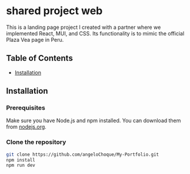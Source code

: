 # shared project web

This is a landing page project I created with a partner where we implemented React, MUI, and CSS. Its functionality is to mimic the official Plaza Vea page in Peru.


## Table of Contents

- [Installation](#installation)


## Installation

### Prerequisites

Make sure you have Node.js and npm installed. You can download them from [nodejs.org](https://nodejs.org/).

### Clone the repository

```bash
git clone https://github.com/angeloChoque/My-Portfolio.git
npm install
npm run dev

